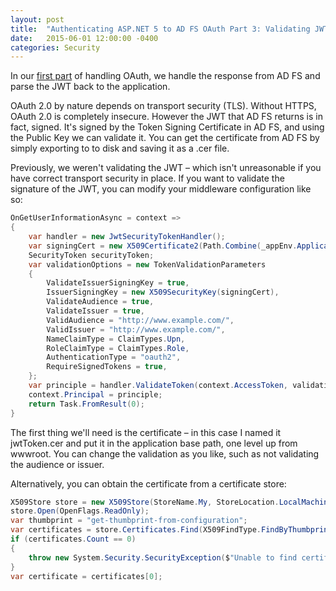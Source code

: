 ```yaml
---
layout: post
title:  "Authenticating ASP.NET 5 to AD FS OAuth Part 3: Validating JWTs"
date:   2015-06-01 12:00:00 -0400
categories: Security
---
```


In our [first part][1] of handling OAuth, we handle the response from AD FS and parse
the JWT back to the application.

OAuth 2.0 by nature depends on transport security (TLS). Without HTTPS, OAuth
2.0 is completely insecure. However the JWT that AD FS returns is in fact, signed.
It's signed by the Token Signing Certificate in AD FS, and using the Public Key
we can validate it. You can get the certificate from AD FS by simply exporting
to to disk and saving it as a .cer file.

Previously, we weren't validating the JWT – which isn't unreasonable if you have
correct transport security in place. If you want to validate the signature of
the JWT, you can modify your middleware configuration like so:

```csharp
OnGetUserInformationAsync = context =>
{
    var handler = new JwtSecurityTokenHandler();
    var signingCert = new X509Certificate2(Path.Combine(_appEnv.ApplicationBasePath, "jwtToken.cer"), (string)null);
    SecurityToken securityToken;
    var validationOptions = new TokenValidationParameters
    {
        ValidateIssuerSigningKey = true,
        IssuerSigningKey = new X509SecurityKey(signingCert),
        ValidateAudience = true,
        ValidateIssuer = true,
        ValidAudience = "http://www.example.com/",
        ValidIssuer = "http://www.example.com/",
        NameClaimType = ClaimTypes.Upn,
        RoleClaimType = ClaimTypes.Role,
        AuthenticationType = "oauth2",
        RequireSignedTokens = true,
    };
    var principle = handler.ValidateToken(context.AccessToken, validationOptions, out securityToken);
    context.Principal = principle;
    return Task.FromResult(0);
}
```

The first thing we'll need is the certificate – in this case I named it
jwtToken.cer and put it in the application base path, one level up from wwwroot.
You can change the validation as you like, such as not validating the audience
or issuer.

Alternatively, you can obtain the certificate from a certificate store:

```csharp
X509Store store = new X509Store(StoreName.My, StoreLocation.LocalMachine);
store.Open(OpenFlags.ReadOnly);
var thumbprint = "get-thumbprint-from-configuration";
var certificates = store.Certificates.Find(X509FindType.FindByThumbprint, thumbprint, false);
if (certificates.Count == 0)
{
    throw new System.Security.SecurityException($"Unable to find certificate with thumbprint \"{thumbprint}\".");
}
var certificate = certificates[0];
```

[1]: /authenticating-asp-net-5-to-ad-fs-oauth/
